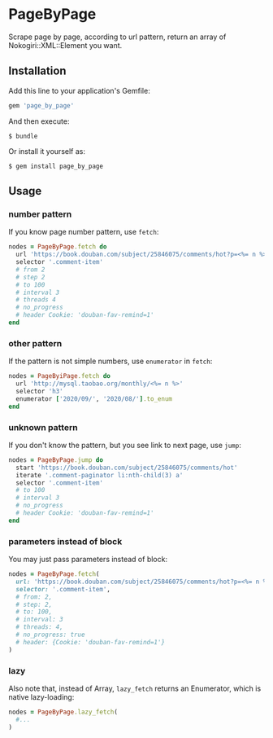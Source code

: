 # PageByPage

Scrape page by page, according to url pattern, return an array of Nokogiri::XML::Element you want.

## Installation

Add this line to your application's Gemfile:

```ruby
gem 'page_by_page'
```

And then execute:

    $ bundle

Or install it yourself as:

    $ gem install page_by_page

## Usage

### number pattern

If you know page number pattern, use `fetch`:

```ruby
nodes = PageByPage.fetch do
  url 'https://book.douban.com/subject/25846075/comments/hot?p=<%= n %>'
  selector '.comment-item'
  # from 2
  # step 2
  # to 100
  # interval 3
  # threads 4
  # no_progress
  # header Cookie: 'douban-fav-remind=1'
end
```

### other pattern

If the pattern is not simple numbers, use `enumerator` in `fetch`:

```ruby
nodes = PageByiPage.fetch do
  url 'http://mysql.taobao.org/monthly/<%= n %>'
  selector 'h3'
  enumerator ['2020/09/', '2020/08/'].to_enum
end
```

### unknown pattern

If you don't know the pattern, but you see link to next page, use `jump`:

```ruby
nodes = PageByPage.jump do
  start 'https://book.douban.com/subject/25846075/comments/hot'
  iterate '.comment-paginator li:nth-child(3) a'
  selector '.comment-item'
  # to 100
  # interval 3
  # no_progress
  # header Cookie: 'douban-fav-remind=1'
end
```

### parameters instead of block

You may just pass parameters instead of block:

```ruby
nodes = PageByPage.fetch(
  url: 'https://book.douban.com/subject/25846075/comments/hot?p=<%= n %>',
  selector: '.comment-item',
  # from: 2,
  # step: 2,
  # to: 100,
  # interval: 3
  # threads: 4,
  # no_progress: true
  # header: {Cookie: 'douban-fav-remind=1'}
)
```

### lazy

Also note that, instead of Array, `lazy_fetch` returns an Enumerator, which is native lazy-loading:

```ruby
nodes = PageByPage.lazy_fetch(
  #...
)
```
